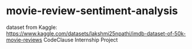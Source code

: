 # movie-review-sentiment-analysis
dataset from Kaggle: https://www.kaggle.com/datasets/lakshmi25npathi/imdb-dataset-of-50k-movie-reviews
CodeClause Internship Project
